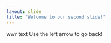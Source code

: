 ```yaml
---
layout: slide
title: "Welcome to our second slide!"
---
```

wwr text
Use the left arrow to go back!
